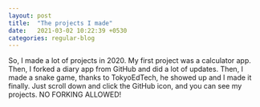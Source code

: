 ```yaml
---
layout: post
title:  "The projects I made"
date:   2021-03-02 10:22:39 +0530
categories: regular-blog
---
```

So, I made a lot of projects in 2020.
My first project was a calculator app. Then, I forked a diary app from GitHub and did a lot of updates. Then, I made a snake game, thanks to TokyoEdTech, he showed up and I made it finally.
Just scroll down and click the GitHub icon, and you can see my projects. NO FORKING ALLOWED!